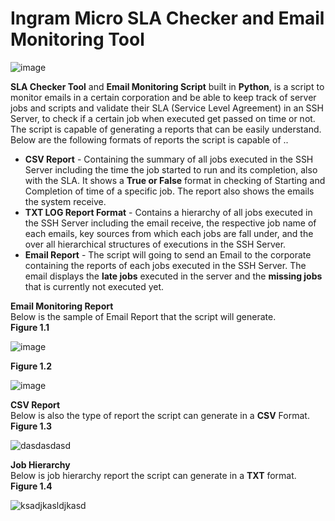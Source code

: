 # Ingram Micro SLA Checker and Email Monitoring Tool

![image](https://user-images.githubusercontent.com/45601866/75828876-d1635d00-5de7-11ea-998b-ffa14a1b8e4c.png)

<b>SLA Checker Tool</b> and <b>Email Monitoring Script</b> built in <b>Python</b>, is a script to monitor emails in a certain corporation and be able to keep track of server jobs and scripts and validate their SLA (Service Level Agreement) in an SSH Server, to check if a certain job when executed get passed on time or not.
The script is capable of generating a reports that can be easily understand. Below are the following formats of reports the script is capable of ..
<ul>
  <li><b>CSV Report</b> - Containing the summary of all jobs executed in the SSH Server including the time the job started to run and its completion, also with the SLA. It shows a <b>True or False</b> format in checking of Starting and Completion of time of a specific job. The report also shows the emails the system receive.</li>
  <li><b>TXT LOG Report Format</b> - Contains a hierarchy of all jobs executed in the SSH Server including the email receive, the respective job name of each emails, key sources from which each jobs are fall under, and the over all hierarchical structures of executions in the SSH Server.</li>
  <li><b>Email Report</b> - The script will going to send an Email to the corporate containing the reports of each jobs executed in the SSH Server. The email displays the <b>late jobs</b> executed in the server and the <b>missing jobs</b> that is currently not executed yet.</li>
</ul>

<b>Email Monitoring Report</b><br/>
Below is the sample of Email Report that the script will generate.<br/>
<b>Figure 1.1</b>

![image](https://user-images.githubusercontent.com/45601866/75426507-c6d83c00-597f-11ea-98b9-e62faec3c1d0.png)

<b>Figure 1.2</b>

![image](https://user-images.githubusercontent.com/45601866/75426621-06068d00-5980-11ea-9754-45f454284307.png)

<b>CSV Report</b><br/>
Below is also the type of report the script can generate in a <b>CSV</b> Format.<br/>
<b>Figure 1.3</b>

![dasdasdasd](https://user-images.githubusercontent.com/45601866/75427846-32bba400-5982-11ea-8b7c-48d2ced4f421.png)

<b>Job Hierarchy</b><br/>
Below is job hierarchy report the script can generate in a <b>TXT</b> format.<br/>
<b>Figure 1.4</b>

![ksadjkasldjkasd](https://user-images.githubusercontent.com/45601866/75500491-0f3b3c80-5a08-11ea-8324-3616d4971207.png)


